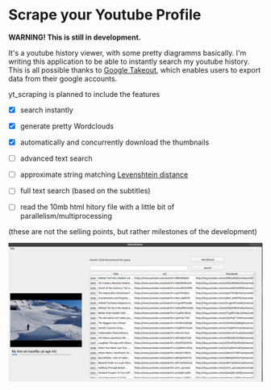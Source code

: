 # Scrape your Youtube Profile
**WARNING! This is still in development.**



It's a youtube history viewer, with some pretty diagramms basically. 
I'm writing this application to be able to instantly search my youtube history. 
This is all possible thanks to [Google Takeout](https://takeout.google.com/settings/takeout), which enables users to export data from their google accounts. 


yt_scraping is planned to include the features
- [x] search instantly
- [x] generate pretty Wordclouds
- [x] automatically and concurrently download the thumbnails
- [ ] advanced text search 
- [ ] approximate string matching [Levenshtein distance](https://en.wikipedia.org/wiki/Levenshtein_distance)
- [ ] full text search (based on the subtitles)
- [ ] read the 10mb html hitory file with a little bit of parallelism/multiprocessing




(these are not the selling points, but rather milestones of the development)


![screnshot](img/screenshot.png)



